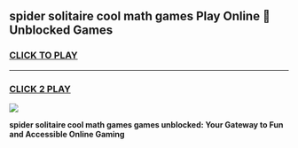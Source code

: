 
## spider solitaire cool math games Play Online 👋 Unblocked Games
<h3>
<a href="https://news.freeplayer.one?title=spider_solitaire_cool_math_games&ref=17CMG">CLICK TO PLAY</a></h3>
<hr>

<h3>
<a href="https://news.freeplayer.one?title=spider_solitaire_cool_math_games&ref=17CMG">CLICK 2 PLAY</a>
  
</h3>

<a href="https://news.freeplayer.one?title=spider_solitaire_cool_math_games&ref=17CMG/"><img src="https://clearcache.store/games.png"></a>


**spider solitaire cool math games games unblocked: Your Gateway to Fun and Accessible Online Gaming**
